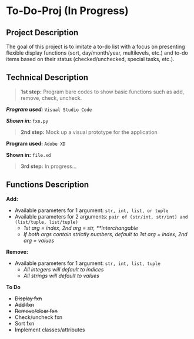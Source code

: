 # To-Do-Proj (In Progress)

## Project Description
The goal of this project is to imitate a to-do list with a focus on presenting flexible display functions (sort, day/month/year, multilevels, etc.) and to-do items based on their status (checked/unchecked, special tasks, etc.). 


## Technical Description

> **1st step:** Program bare codes to show basic functions such as add, remove, check, uncheck.

***Program used:*** `Visual Studio Code`

***Shown in:*** `fxn.py`


> **2nd step:** Mock up a visual prototype for the application

**Program used:** `Adobe XD`

**Shown in:** `file.xd`

> **3rd step:** In progress...


## Functions Description

**Add:**
- Available parameters for 1 argument: `str, int, list, or tuple`
- Available parameters for 2 arguments: `pair of (str/int, str/int) and (list/tuple, list/tuple)`
    - _1st arg = index, 2nd arg = str, **interchangable_
    - _If both args contain strictly numbers, default to 1st arg = index, 2nd arg = values_

**Remove:**
- Available parameters for 1 argument: `str, int, list, tuple`
    - _All integers will default to indices_
    - _All strings will default to values_

**To Do**
- ~~Display fxn~~
- ~~Add fxn~~
- ~~Remove/clear fxn~~
- Check/uncheck fxn
- Sort fxn
- Implement classes/attributes
